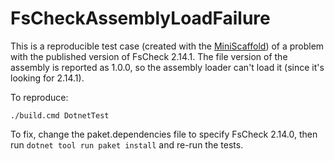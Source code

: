 # FsCheckAssemblyLoadFailure

This is a reproducible test case (created with the [MiniScaffold](https://github.com/TheAngryByrd/MiniScaffold)) of a problem with the published version of FsCheck 2.14.1. The file version of the assembly is reported as 1.0.0, so the assembly loader can't load it (since it's looking for 2.14.1).

To reproduce:
```
./build.cmd DotnetTest
```

To fix, change the paket.dependencies file to specify FsCheck 2.14.0, then run `dotnet tool run paket install` and re-run the tests.

